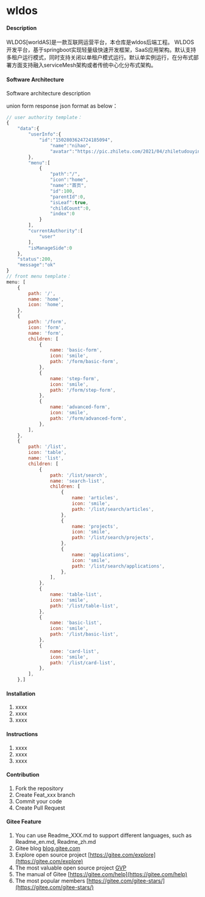 # wldos

#### Description
WLDOS[worldAS]是一款互联网运营平台，本仓库是wldos后端工程。
WLDOS开发平台，基于springboot实现轻量级快速开发框架，SaaS应用架构。默认支持多租户运行模式，同时支持关闭以单租户模式运行。默认单实例运行，在分布式部署方面支持融入serviceMesh架构或者传统中心化分布式架构。

#### Software Architecture
Software architecture description

union form response json format as below：

```js
// user authority template：
{
    "data":{
        "userInfo":{
            "id":"1502803624724185094",
                "name":"nihao",
                "avatar":"https://pic.zhiletu.com/2021/04/zhiletudouyin-e1618196547818-150x150.png"
        },
        "menu":[
            {
                "path":"/",
                "icon":"home",
                "name":"首页",
                "id":100,
                "parentId":0,
                "isLeaf":true,
                "childCount":0,
                "index":0
            }
        ],
        "currentAuthority":[
            "user"
        ],
        "isManageSide":0
    },
    "status":200,
    "message":"ok"
}
// front menu template：
menu: [
    {
        path: '/',
        name: 'home',
        icon: 'home',
    },
    {
        path: '/form',
        icon: 'form',
        name: 'form',
        children: [
            {
                name: 'basic-form',
                icon: 'smile',
                path: '/form/basic-form',
            },
            {
                name: 'step-form',
                icon: 'smile',
                path: '/form/step-form',
            },
            {
                name: 'advanced-form',
                icon: 'smile',
                path: '/form/advanced-form',
            },
        ],
    },
    {
        path: '/list',
        icon: 'table',
        name: 'list',
        children: [
            {
                path: '/list/search',
                name: 'search-list',
                children: [
                    {
                        name: 'articles',
                        icon: 'smile',
                        path: '/list/search/articles',
                    },
                    {
                        name: 'projects',
                        icon: 'smile',
                        path: '/list/search/projects',
                    },
                    {
                        name: 'applications',
                        icon: 'smile',
                        path: '/list/search/applications',
                    },
                ],
            },
            {
                name: 'table-list',
                icon: 'smile',
                path: '/list/table-list',
            },
            {
                name: 'basic-list',
                icon: 'smile',
                path: '/list/basic-list',
            },
            {
                name: 'card-list',
                icon: 'smile',
                path: '/list/card-list',
            },
        ],
    },]
```

#### Installation

1.  xxxx
2.  xxxx
3.  xxxx

#### Instructions

1.  xxxx
2.  xxxx
3.  xxxx

#### Contribution

1.  Fork the repository
2.  Create Feat_xxx branch
3.  Commit your code
4.  Create Pull Request


#### Gitee Feature

1.  You can use Readme\_XXX.md to support different languages, such as Readme\_en.md, Readme\_zh.md
2.  Gitee blog [blog.gitee.com](https://blog.gitee.com)
3.  Explore open source project [https://gitee.com/explore](https://gitee.com/explore)
4.  The most valuable open source project [GVP](https://gitee.com/gvp)
5.  The manual of Gitee [https://gitee.com/help](https://gitee.com/help)
6.  The most popular members  [https://gitee.com/gitee-stars/](https://gitee.com/gitee-stars/)
